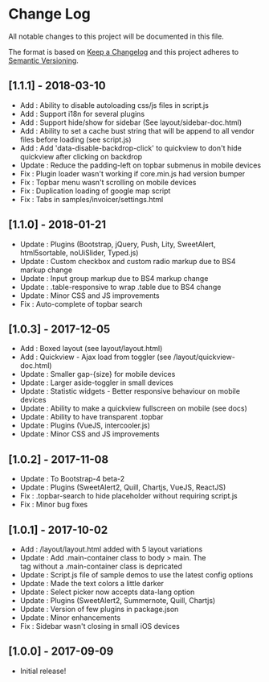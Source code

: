 # Change Log
All notable changes to this project will be documented in this file.

The format is based on [Keep a Changelog](http://keepachangelog.com/) 
and this project adheres to [Semantic Versioning](http://semver.org/).

## [1.1.1] - 2018-03-10
 - Add    : Ability to disable autoloading css/js files in script.js
 - Add    : Support i18n for several plugins
 - Add    : Support hide/show for sidebar (See layout/sidebar-doc.html)
 - Add    : Ability to set a cache bust string that will be append to all vendor files before loading (see script.js)
 - Add    : Add 'data-disable-backdrop-click' to quickview to don't hide quickview after clicking on backdrop
 - Update : Reduce the padding-left on topbar submenus in mobile devices
 - Fix    : Plugin loader wasn't working if core.min.js had version bumper
 - Fix    : Topbar menu wasn't scrolling on mobile devices
 - Fix    : Duplication loading of google map script
 - Fix    : Tabs in samples/invoicer/settings.html

## [1.1.0] - 2018-01-21
 - Update : Plugins (Bootstrap, jQuery, Push, Lity, SweetAlert, html5sortable, noUiSlider, Typed.js)
 - Update : Custom checkbox and custom radio markup due to BS4 markup change
 - Update : Input group markup due to BS4 markup change
 - Update : .table-responsive to wrap .table due to BS4 change
 - Update : Minor CSS and JS improvements
 - Fix    : Auto-complete of topbar search

## [1.0.3] - 2017-12-05
 - Add    : Boxed layout (see layout/layout.html)
 - Add    : Quickview - Ajax load from toggler (see /layout/quickview-doc.html)
 - Update : Smaller gap-{size} for mobile devices
 - Update : Larger aside-toggler in small devices
 - Update : Statistic widgets - Better responsive behaviour on mobile devices
 - Update : Ability to make a quickview fullscreen on mobile (see docs)
 - Update : Ability to have transparent .topbar
 - Update : Plugins (VueJS, intercooler.js)
 - Update : Minor CSS and JS improvements


## [1.0.2] - 2017-11-08
 - Update : To Bootstrap-4 beta-2
 - Update : Plugins (SweetAlert2, Quill, Chartjs, VueJS, ReactJS)
 - Fix    : .topbar-search to hide placeholder without requiring script.js
 - Fix    : Minor bug fixes


## [1.0.1] - 2017-10-02
 - Add    : /layout/layout.html added with 5 layout variations
 - Update : Add .main-container class to body > main. The <main> tag without a .main-container class is depricated
 - Update : Script.js file of sample demos to use the latest config options
 - Update : Made the text colors a little darker
 - Update : Select picker now accepts data-lang option
 - Update : Plugins (SweetAlert2, Summernote, Quill, Chartjs)
 - Update : Version of few plugins in package.json
 - Update : Minor enhancements
 - Fix    : Sidebar wasn't closing in small iOS devices


## [1.0.0] - 2017-09-09
 - Initial release!

